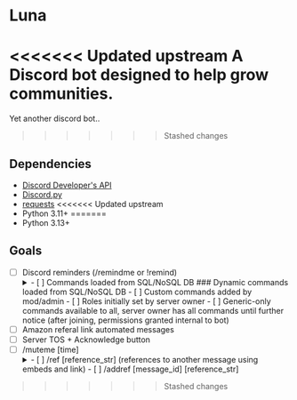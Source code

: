 # Luna
<<<<<<< Updated upstream
A Discord bot designed to help grow communities.
=======

Yet another discord bot..
>>>>>>> Stashed changes

## Dependencies

- [Discord Developer's API](https://discord.com/developers/applications)
- [Discord.py](https://github.com/rapptz/discord.py)
- [requests](https://github.com/psf/requests)
<<<<<<< Updated upstream
- Python 3.11+
=======
- Python 3.13+

## Goals

- [ ] Discord reminders (/remindme or !remind)
  <details>
      <summary>- [ ] Commands loaded from SQL/NoSQL DB
          ### Dynamic commands loaded from SQL/NoSQL DB
          - [ ] Custom commands added by mod/admin
          - [ ] Roles initially set by server owner
          - [ ] Generic-only commands available to all, server owner has all commands until further notice (after joining, permissions granted internal to bot)
  </details>
- [ ] Amazon referal link automated messages
- [ ] Server TOS + Acknowledge button
- [ ] /muteme [time]
  <details>
      <summary>- [ ] /ref [reference_str] (references to another message using embeds and link)
          - [ ] /addref [message_id] [reference_str]
  </details>
>>>>>>> Stashed changes

